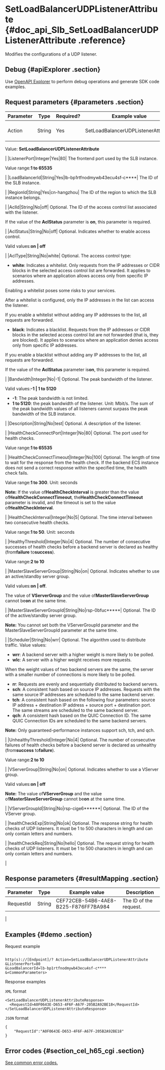 # SetLoadBalancerUDPListenerAttribute {#doc_api_Slb_SetLoadBalancerUDPListenerAttribute .reference}

Modifies the configurations of a UDP listener.

## Debug {#apiExplorer .section}

Use [OpenAPI Explorer](https://api.aliyun.com/#product=Slb&api=SetLoadBalancerUDPListenerAttribute) to perform debug operations and generate SDK code examples.

## Request parameters {#parameters .section}

|Parameter|Type|Required?|Example value|Description|
|---------|----|---------|-------------|-----------|
|Action|String|Yes|SetLoadBalancerUDPListenerAttribute| The name of this action.

 Value: **SetLoadBalancerUDPListenerAttribute**

 |
|ListenerPort|Integer|Yes|80| The frontend port used by the SLB instance.

 Value range:**1 to 65535**

 |
|LoadBalancerId|String|Yes|lb-bp1rtfnodmywb43ecu4sf-c\*\*\*\*| The ID of the SLB instance.

 |
|RegionId|String|Yes|cn-hangzhou| The ID of the region to which the SLB instance belongs.

 |
|AclId|String|No|off| Optional. The ID of the access control list associated with the listener.

 If the value of the **AclStatus** parameter is **on**, this parameter is required.

 |
|AclStatus|String|No|off| Optional. Indicates whether to enable access control.

 Valid values:**on | off**

 |
|AclType|String|No|white| Optional. The access control type:

 -   **white**: Indicates a whitelist. Only requests from the IP addresses or CIDR blocks in the selected access control list are forwarded. It applies to scenarios where an application allows access only from specific IP addresses.

Enabling a whitelist poses some risks to your services.

After a whitelist is configured, only the IP addresses in the list can access the listener.

If you enable a whitelist without adding any IP addresses to the list, all requests are forwarded.

-   **black**: Indicates a blacklist. Requests from the IP addresses or CIDR blocks in the selected access control list are not forwarded \(that is, they are blocked\). It applies to scenarios where an application denies access only from specific IP addresses.

If you enable a blacklist without adding any IP addresses to the list, all requests are forwarded.


 If the value of the **AclStatus** parameter is**on**, this parameter is required.

 |
|Bandwidth|Integer|No|-1| Optional. The peak bandwidth of the listener.

 Valid values:**-1 | 1 to 5120**

 -   **-1**: The peak bandwidth is not limited.
-   **1 to 5120**: the peak bandwidth of the listener. Unit: Mbit/s. The sum of the peak bandwidth values of all listeners cannot surpass the peak bandwidth of the SLB instance.

 |
|Description|String|No|test| Optional. A description of the listener.

 |
|HealthCheckConnectPort|Integer|No|80| Optional. The port used for health checks.

 Value range:**1 to 65535**

 |
|HealthCheckConnectTimeout|Integer|No|100| Optional. The length of time to wait for the response from the health check. If the backend ECS instance does not send a correct response within the specified time, the health check fails.

 Value range:**1 to 300**. Unit: seconds

 **Note:** If the value of**HealthCheckInterval** is greater than the value of**HealthCheckConnectTimeout**, the**HealthCheckConnectTimeout** parameter is invalid, and the timeout is set to the value of**HealthCheckInterval**.

 |
|HealthCheckInterval|Integer|No|5| Optional. The time interval between two consecutive health checks.

 Value range:**1 to 50**. Unit: seconds

 |
|HealthyThreshold|Integer|No|4| Optional. The number of consecutive successes of health checks before a backend server is declared as healthy \(from**failure** to**success**\).

 Value range:**2 to 10**

 |
|MasterSlaveServerGroup|String|No|on| Optional. Indicates whether to use an active/standby server group.

 Valid values:**on | off**.

 The value of **VServerGroup** and the value of**MasterSlaveServerGroup** cannot be**on** at the same time.

 |
|MasterSlaveServerGroupId|String|No|rsp-0bfuc\*\*\*\*\*| Optional. The ID of the active/standby server group.

 **Note:** You cannot set both the VServerGroupId parameter and the MasterSlaveServerGroupId parameter at the same time.

 |
|Scheduler|String|No|wrr| Optional. The algorithm used to distribute traffic. Value values:

 -   **wrr**: A backend server with a higher weight is more likely to be polled.
-   **wlc**: A server with a higher weight receives more requests.

When the weight values of two backend servers are the same, the server with a smaller number of connections is more likely to be polled.

-   **rr**: Requests are evenly and sequentially distributed to backend servers.
-   **sch**: A consistent hash based on source IP addresses. Requests with the same source IP addresses are scheduled to the same backend server.
-   **tch**: A consistent hash based on the following four parameters: source IP address + destination IP address + source port + destination port. The same streams are scheduled to the same backend server.
-   **qch**: A consistent hash based on the QUIC Connection ID. The same QUIC Connection IDs are scheduled to the same backend servers.

 **Note:** Only guaranteed-performance instances support sch, tch, and qch.

 |
|UnhealthyThreshold|Integer|No|4| Optional. The number of consecutive failures of health checks before a backend server is declared as unhealthy \(from**success** to**failure**\).

 Value range:**2 to 10**

 |
|VServerGroup|String|No|on| Optional. Indicates whether to use a VServer group.

 Valid values:**on | off**

 **Note:** The value of**VServerGroup** and the value of**MasterSlaveServerGroup** cannot be**on** at the same time.

 |
|VServerGroupId|String|No|rsp-cige6\*\*\*\*\*\*| Optional. The ID of the VServer group.

 |
|healthCheckExp|String|No|ok| Optional. The response string for health checks of UDP listeners. It must be 1 to 500 characters in length and can only contain letters and numbers.

 |
|healthCheckReq|String|No|hello| Optional. The request string for health checks of UDP listeners. It must be 1 to 500 characters in length and can only contain letters and numbers.

 |

## Response parameters {#resultMapping .section}

|Parameter|Type|Example value|Description|
|---------|----|-------------|-----------|
|RequestId|String|CEF72CEB-54B6-4AE8-B225-F876FF7BA984| The ID of the request.

 |

## Examples {#demo .section}

Request example

``` {#request_demo}

http(s)://[Endpoint]/? Action=SetLoadBalancerUDPListenerAttribute
&ListenerPort=80
&LoadBalancerId=lb-bp1rtfnodmywb43ecu4sf-c****
&<CommonParameters>

```

Response examples

`XML` format

``` {#xml_return_success_demo}
<SetLoadBalancerUDPListenerAttributeResponse>
  <RequestId>A0F0643E-D653-4F6F-A67F-205B2A92BE18</RequestId>
</SetLoadBalancerUDPListenerAttributeResponse>

```

`JSON` format

``` {#json_return_success_demo}
{
	"RequestId":"A0F0643E-D653-4F6F-A67F-205B2A92BE18"
}
```

## Error codes {#section_cel_h65_cgi .section}

[See common error codes.](https://error-center.alibabacloud.com/status/product/Slb)

